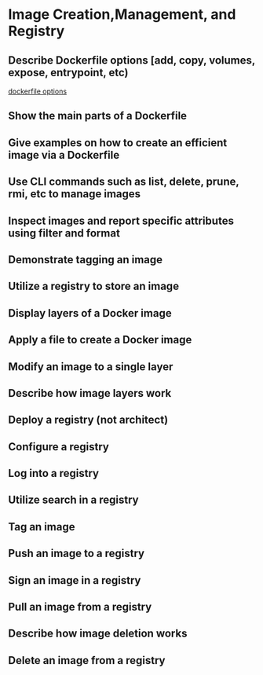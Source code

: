 # ​Image​ ​Creation,​ ​Management,​ ​and​ ​Registry

## Describe Dockerfile options [add, copy, volumes, expose, entrypoint, etc)

[dockerfile options](dockerfile-options.md)

## Show the main parts of a Dockerfile

## Give examples on how to create an efficient image via a Dockerfile

## Use CLI commands such as list, delete, prune, rmi, etc to manage images

## Inspect images and report specific attributes using filter and format

## Demonstrate tagging an image

## Utilize a registry to store an image

## Display layers of a Docker image

## Apply a file to create a Docker image

## Modify an image to a single layer

## Describe how image layers work

## Deploy a registry (not architect)

## Configure a registry

## Log into a registry

## Utilize search in a registry

## Tag an image

## Push an image to a registry

## Sign an image in a registry

## Pull an image from a registry

## Describe how image deletion works

## Delete an image from a registry











